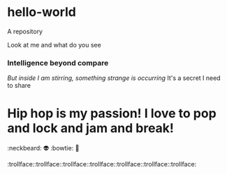 # hello-world
A repository

Look at me and what do you see
### Intelligence beyond compare
*But inside I am stirring, something strange is occurring*
It's a secret I need to share

# Hip hop is my passion! I love to pop and lock and jam and break!

:neckbeard: :alien: :bowtie: :metal: 

:trollface::trollface::trollface::trollface::trollface::trollface::trollface:


